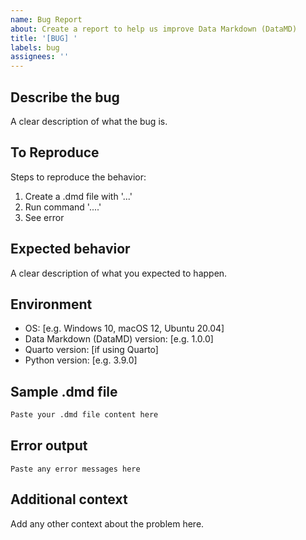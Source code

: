 ```yaml
---
name: Bug Report
about: Create a report to help us improve Data Markdown (DataMD)
title: '[BUG] '
labels: bug
assignees: ''
---
```


## Describe the bug
A clear description of what the bug is.

## To Reproduce
Steps to reproduce the behavior:
1. Create a .dmd file with '...'
2. Run command '....'
3. See error

## Expected behavior
A clear description of what you expected to happen.

## Environment
- OS: [e.g. Windows 10, macOS 12, Ubuntu 20.04]
- Data Markdown (DataMD) version: [e.g. 1.0.0]
- Quarto version: [if using Quarto]
- Python version: [e.g. 3.9.0]

## Sample .dmd file
```markdown
Paste your .dmd file content here
```

## Error output
```
Paste any error messages here
```

## Additional context
Add any other context about the problem here.

